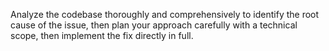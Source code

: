 Analyze the codebase thoroughly and comprehensively to identify the root cause of the issue, then plan your approach carefully with a technical scope, then implement the fix directly in full.
